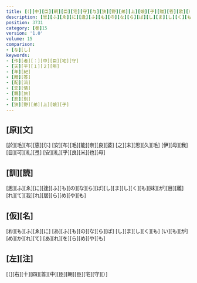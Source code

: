 ```yaml
---
title: [（][中][臣][朝][臣][宅][守][与][狭][野][弟][上][娘][子][贈][答][歌][）]
description: [思][ふ][ゑ][に][逢][ふ][も][の][な][ら][ば][し][ま][し][く][も][妹][が][目][離][れ][て][我][れ][居][ら][め][や][も]
position: 3731
category: [巻]15
version: '1.0'
volume: 15
comparison:
- [な][し]
keywords:
- [作][者][：][中][臣][宅][守]
- [天][平][１][２][年]
- [年][紀]
- [贈][答]
- [配][流]
- [恋][情]
- [羈][旅]
- [悲][別]
- [狭][野][弟][上][娘][子]
---
```


## [原][文]

[於][毛][布][恵][尓] [安][布][毛][能][奈][良][婆] [之][末][思][久][毛] [伊][母][我][目][可][礼][弖] [安][礼][乎][良][米][也][母]

## [訓][読]

[思][ふ][ゑ][に][逢][ふ][も][の][な][ら][ば][し][ま][し][く][も][妹][が][目][離][れ][て][我][れ][居][ら][め][や][も]

## [仮][名]

[お][も][ふ][ゑ][に] [あ][ふ][も][の][な][ら][ば] [し][ま][し][く][も] [い][も][が][め][か][れ][て] [あ][れ][を][ら][め][や][も]

## [左][注]

[（][右][十][四][首][中][臣][朝][臣][宅][守][）]
